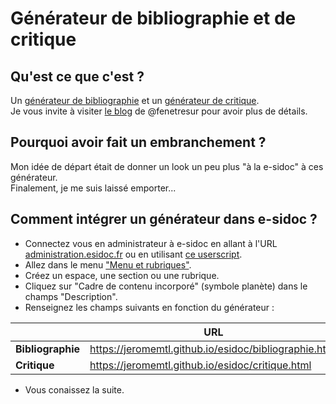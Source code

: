 # Générateur de bibliographie et de critique
## Qu'est ce que c'est ?
Un [générateur de bibliographie](https://jeromemtl.github.io/esidoc/bibliographie.html) et un [générateur de critique](https://jeromemtl.github.io/esidoc/critique.html).  
Je vous invite à visiter [le blog](https://fenetresur.wordpress.com/2020/03/01/esidoc-v2-comment-integrer-les-generateurs-de-critique-et-de-bibliographie/) de @fenetresur pour avoir plus de détails.
## Pourquoi avoir fait un embranchement ?
Mon idée de départ était de donner un look un peu plus "à la e-sidoc" à ces générateur.  
Finalement, je me suis laissé emporter...
## Comment intégrer un générateur dans e-sidoc ?
* Connectez vous en administrateur à e-sidoc en allant à l'URL [administration.esidoc.fr](https://administration.esidoc.fr/) ou en utilisant [ce userscript](https://github.com/jeromemtl/e-sidoc_userscript).
* Allez dans le menu ["Menu et rubriques"](https://administration.esidoc.fr/portail/arborescence).
* Créez un espace, une section ou une rubrique.
* Cliquez sur "Cadre de contenu incorporé" (symbole planète) dans le champs "Description".
* Renseignez les champs suivants en fonction du générateur :

 | URL | Largeur |Hauteur
--- | --- | --- | ---
**Bibliographie**  | https://jeromemtl.github.io/esidoc/bibliographie.html | 100% | 1150
**Critique** | https://jeromemtl.github.io/esidoc/critique.html | 100% | 1820

* Vous conaissez la suite.
